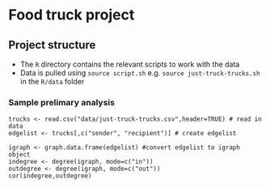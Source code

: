 # Food truck project

## Project structure

* The `R` directory contains the relevant scripts to work with the data
* Data is pulled using `source script.sh` e.g. `source just-truck-trucks.sh` in the `R/data` folder

### Sample prelimary analysis

```{r echo=FALSE}
trucks <- read.csv("data/just-truck-trucks.csv",header=TRUE) # read in data
edgelist <- trucks[,c("sender", "recipient")] # create edgelist

igraph <- graph.data.frame(edgelist) #convert edgelist to igraph object
indegree <- degree(igraph, mode=c("in"))
outdegree <- degree(igraph, mode=c("out"))
cor(indegree,outdegree)

```

